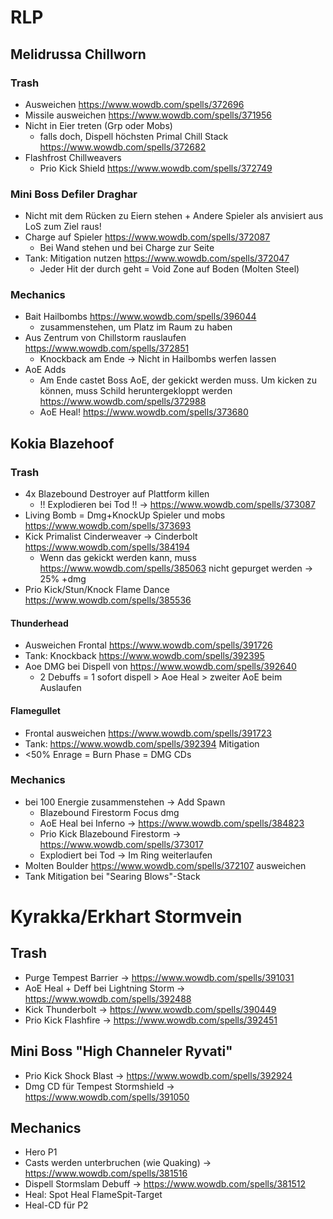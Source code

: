 # RLP
## Melidrussa Chillworn
### Trash
 - Ausweichen https://www.wowdb.com/spells/372696
 - Missile ausweichen https://www.wowdb.com/spells/371956
 -  Nicht in Eier treten (Grp oder Mobs)
    - falls doch, Dispell höchsten Primal Chill Stack https://www.wowdb.com/spells/372682
 - Flashfrost Chillweavers   
    - Prio Kick Shield https://www.wowdb.com/spells/372749

### Mini Boss Defiler Draghar 
- Nicht mit dem Rücken zu Eiern stehen + Andere Spieler als anvisiert aus LoS zum Ziel raus!
- Charge auf Spieler https://www.wowdb.com/spells/372087
    - Bei Wand stehen und bei Charge zur Seite
- Tank: Mitigation nutzen https://www.wowdb.com/spells/372047
    - Jeder Hit der durch geht = Void Zone auf Boden (Molten Steel)

### Mechanics
 - Bait Hailbombs  https://www.wowdb.com/spells/396044
    - zusammenstehen, um Platz im Raum zu haben
 - Aus Zentrum von Chillstorm rauslaufen https://www.wowdb.com/spells/372851
    - Knockback am Ende -> Nicht in Hailbombs werfen lassen
 - AoE Adds
    - Am Ende castet Boss AoE, der gekickt werden muss. Um kicken zu können, muss Schild heruntergekloppt werden https://www.wowdb.com/spells/372988
    - AoE Heal! https://www.wowdb.com/spells/373680



## Kokia Blazehoof
### Trash
- 4x Blazebound Destroyer auf Plattform killen
    - !! Explodieren bei Tod !! -> https://www.wowdb.com/spells/373087
- Living Bomb = Dmg+KnockUp Spieler und mobs https://www.wowdb.com/spells/373693
- Kick Primalist Cinderweaver -> Cinderbolt https://www.wowdb.com/spells/384194
    - Wenn das gekickt werden kann, muss https://www.wowdb.com/spells/385063 nicht gepurget werden -> 25% +dmg
- Prio Kick/Stun/Knock Flame Dance https://www.wowdb.com/spells/385536 

#### Thunderhead
- Ausweichen Frontal https://www.wowdb.com/spells/391726
- Tank: Knockback https://www.wowdb.com/spells/392395
- Aoe DMG bei Dispell von https://www.wowdb.com/spells/392640
    - 2 Debuffs = 1 sofort dispell > Aoe Heal > zweiter AoE beim Auslaufen
#### Flamegullet
- Frontal ausweichen https://www.wowdb.com/spells/391723
- Tank: https://www.wowdb.com/spells/392394  Mitigation
- <50% Enrage = Burn Phase = DMG CDs



### Mechanics
- bei 100 Energie zusammenstehen -> Add Spawn
    -  Blazebound Firestorm Focus dmg
    -  AoE Heal bei Inferno -> https://www.wowdb.com/spells/384823
    -  Prio Kick Blazebound Firestorm -> https://www.wowdb.com/spells/373017
    -  Explodiert bei Tod -> Im Ring weiterlaufen
- Molten Boulder https://www.wowdb.com/spells/372107 ausweichen
- Tank Mitigation bei "Searing Blows"-Stack

# Kyrakka/Erkhart Stormvein

## Trash
- Purge Tempest Barrier -> https://www.wowdb.com/spells/391031
- AoE Heal + Deff bei Lightning Storm -> https://www.wowdb.com/spells/392488
- Kick Thunderbolt -> https://www.wowdb.com/spells/390449
- Prio Kick Flashfire -> https://www.wowdb.com/spells/392451

## Mini Boss "High Channeler Ryvati"
- Prio Kick Shock Blast -> https://www.wowdb.com/spells/392924
- Dmg CD für Tempest Stormshield -> https://www.wowdb.com/spells/391050

## Mechanics
- Hero P1
- Casts werden unterbruchen (wie Quaking) -> https://www.wowdb.com/spells/381516
- Dispell Stormslam Debuff -> https://www.wowdb.com/spells/381512
- Heal: Spot Heal FlameSpit-Target
- Heal-CD für P2



